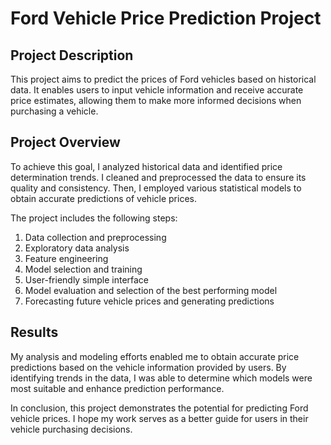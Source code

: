 # Ford Vehicle Price Prediction Project

## Project Description
This project aims to predict the prices of Ford vehicles based on historical data. It enables users to input vehicle information and receive accurate price estimates, allowing them to make more informed decisions when purchasing a vehicle.

## Project Overview
To achieve this goal, I analyzed historical data and identified price determination trends. I cleaned and preprocessed the data to ensure its quality and consistency. Then, I employed various statistical models to obtain accurate predictions of vehicle prices.

The project includes the following steps:
1. Data collection and preprocessing
2. Exploratory data analysis
3. Feature engineering
4. Model selection and training
5. User-friendly simple interface
6. Model evaluation and selection of the best performing model
7. Forecasting future vehicle prices and generating predictions

## Results
My analysis and modeling efforts enabled me to obtain accurate price predictions based on the vehicle information provided by users. By identifying trends in the data, I was able to determine which models were most suitable and enhance prediction performance.

In conclusion, this project demonstrates the potential for predicting Ford vehicle prices. I hope my work serves as a better guide for users in their vehicle purchasing decisions.

